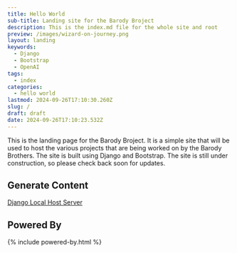 ```yaml
---
title: Hello World
sub-title: Landing site for the Barody Broject
description: This is the index.md file for the whole site and root
preview: /images/wizard-on-journey.png
layout: landing
keywords:
  - Django
  - Bootstrap
  - OpenAI
tags:
  - index
categories:
  - hello world
lastmod: 2024-09-26T17:10:30.260Z
slug: /
draft: draft
date: 2024-09-26T17:10:23.532Z
---
```


<div id="particles-js" class="container-xxl z-n1 position-absolute"></div>

This is the landing page for the Barody Broject. It is a simple site that will be used to host the various projects that are being worked on by the Barody Brothers. The site is built using Django and Bootstrap. The site is still under construction, so please check back soon for updates.

## Generate Content

[Django Local Host Server](http://127.0.0.1:8000/) 

## Powered By

{% include powered-by.html %}
